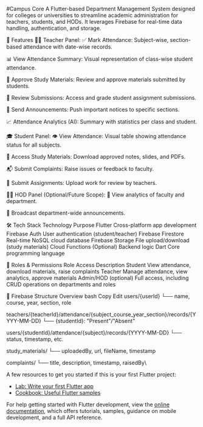 #Campus Core
A Flutter-based Department Management System designed for colleges or universities to streamline academic administration for teachers, students, and HODs. It leverages Firebase for real-time data handling, authentication, and storage.

🚀 Features
👨‍🏫 Teacher Panel:
✅ Mark Attendance: Subject-wise, section-based attendance with date-wise records.

📊 View Attendance Summary: Visual representation of class-wise student attendance.

📝 Approve Study Materials: Review and approve materials submitted by students.

🧾 Review Submissions: Access and grade student assignment submissions.

📢 Send Announcements: Push important notices to specific sections.

📈 Attendance Analytics (AI): Summary with statistics per class and student.

🎓 Student Panel:
👁️ View Attendance: Visual table showing attendance status for all subjects.

📂 Access Study Materials: Download approved notes, slides, and PDFs.

📬 Submit Complaints: Raise issues or feedback to faculty.

📄 Submit Assignments: Upload work for review by teachers.

🧑‍💼 HOD Panel (Optional/Future Scope):
🔎 View analytics of faculty and department.

📣 Broadcast department-wide announcements.

🛠 Tech Stack
Technology	Purpose
Flutter	Cross-platform app development
Firebase Auth	User authentication (student/teacher)
Firebase Firestore	Real-time NoSQL cloud database
Firebase Storage	File upload/download (study materials)
Cloud Functions	(Optional) Backend logic
Dart	Core programming language

🔐 Roles & Permissions
Role	Access Description
Student	View attendance, download materials, raise complaints
Teacher	Manage attendance, view analytics, approve materials
Admin/HOD	(optional) Full access, including CRUD operations on departments and roles

🧾 Firebase Structure Overview
bash
Copy
Edit
users/{userId}
  └── name, course, year, section, role

teachers/{teacherId}/attendance/{subject_course_year_section}/records/{YYYY-MM-DD}
  └── {studentId}: "Present"/"Absent"

users/{studentId}/attendance/{subject}/records/{YYYY-MM-DD}
  └── status, timestamp, etc.

study_materials/
  └── uploadedBy, url, fileName, timestamp

complaints/
  └── title, description, timestamp, raisedBy\



A few resources to get you started if this is your first Flutter project:

- [Lab: Write your first Flutter app](https://docs.flutter.dev/get-started/codelab)
- [Cookbook: Useful Flutter samples](https://docs.flutter.dev/cookbook)

For help getting started with Flutter development, view the
[online documentation](https://docs.flutter.dev/), which offers tutorials,
samples, guidance on mobile development, and a full API reference.
